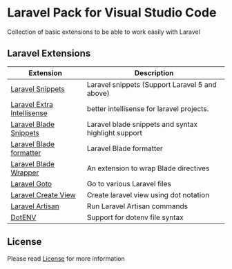 # Laravel Pack for Visual Studio Code

Collection of basic extensions to be able to work easily with Laravel

## Laravel Extensions

Extension | Description
--------- | ---------
[Laravel Snippets](https://marketplace.visualstudio.com/items?itemName=onecentlin.laravel5-snippets) | Laravel snippets (Support Laravel 5 and above)
[Laravel Extra Intellisense](https://marketplace.visualstudio.com/items?itemName=amiralizadeh9480.laravel-extra-intellisense) | better intellisense for laravel projects.
[Laravel Blade Snippets](https://marketplace.visualstudio.com/items?itemName=onecentlin.laravel-blade) | Laravel blade snippets and syntax highlight support
[Laravel Blade formatter](https://marketplace.visualstudio.com/items?itemName=shufo.vscode-blade-formatter) | Laravel Blade formatter
[Laravel Blade Wrapper](https://marketplace.visualstudio.com/items?itemName=IHunte.laravel-blade-wrapper) | An extension to wrap Blade directives
[Laravel Goto](https://marketplace.visualstudio.com/items?itemName=absszero.vscode-laravel-goto) | Go to various Laravel files
[Laravel Create View](https://marketplace.visualstudio.com/items?itemName=glitchbl.laravel-create-view) | Create laravel view using dot notation
[Laravel Artisan](https://marketplace.visualstudio.com/items?itemName=ryannaddy.laravel-artisan) | Run Laravel Artisan commands
[DotENV](https://marketplace.visualstudio.com/items?itemName=mikestead.dotenv) | Support for dotenv file syntax

## License

Please read [License](https://github.com/MatteDesign81/laravel-pack/blob/main/LICENSE) for more information